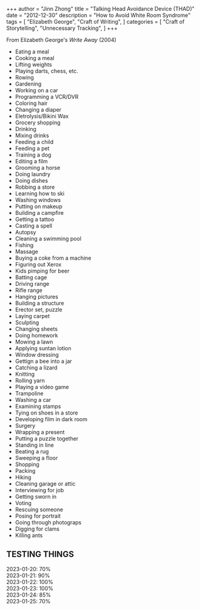 +++
author = "Jinn Zhong"
title = "Talking Head Avoidance Device (THAD)"
date = "2012-12-30"
description = "How to Avoid White Room Syndrome"
tags = [
    "Elizabeth George",
    "Craft of Writing",
]
categories = [
    "Craft of Storytelling",
    "Unnecessary Tracking",
]
+++

From Elizabeth George's _Write Away_ (2004)

* Eating a meal
* Cooking a meal
* Lifting weights
* Playing darts, chess, etc.
* Rowing
* Gardening
* Working on a car
* Programming a VCR/DVR
* Coloring hair
* Changing a diaper
* Eletrolysis/Bikini Wax
* Grocery shopping
* Drinking
* Mixing drinks
* Feeding a child
* Feeding a pet
* Training a dog
* Editing a film
* Grooming a horse
* Doing laundry
* Doing dishes
* Robbing a store
* Learning how to ski
* Washing windows
* Putting on makeup
* Building a campfire
* Getting a tattoo
* Casting a spell
* Autopsy
* Cleaning a swimming pool
* Fishing
* Massage
* Buying a coke from a machine
* Figuring out Xerox
* Kids pimping for beer
* Batting cage
* Driving range
* Rifle range
* Hanging pictures
* Building a structure
* Erector set, puzzle
* Laying carpet
* Sculpting
* Changing sheets
* Doing homework
* Mowing a lawn
* Applying suntan lotion
* Window dressing
* Gettign a bee into a jar
* Catching  a lizard
* Knitting
* Rolling yarn
* Playing a video game
* Trampoline
* Washing a car
* Examining stamps
* Tying on shoes in a store
* Developing film in dark room
* Surgery
* Wrapping a present
* Putting a puzzle together
* Standing in line
* Beating a rug
* Sweeping a floor
* Shopping
* Packing
* Hiking
* Cleaning garage or attic
* Interviewing for job
* Getting sworn in
* Voting
* Rescuing someone
* Posing for portrait
* Going through photograps
* Digging for clams
* Killing ants

## TESTING THINGS

<div class="w3-light-grey w3-tiny"><div class="w3-container w3-green" style="width:70%">2023-01-20: 70%</div></div>
<div class="w3-light-grey w3-tiny"><div class="w3-container w3-green" style="width:90%">2023-01-21: 90%</div></div>
<div class="w3-light-grey w3-tiny"><div class="w3-container w3-green" style="width:100%">2023-01-22: 100%</div></div>
<div class="w3-light-grey w3-tiny"><div class="w3-container w3-green" style="width:100%">2023-01-23: 100%</div></div>
<div class="w3-light-grey w3-tiny"><div class="w3-container w3-green" style="width:85%">2023-01-24: 85%</div></div>
<div class="w3-light-grey w3-tiny"><div class="w3-container w3-green" style="width:70%">2023-01-25: 70%</div></div>
